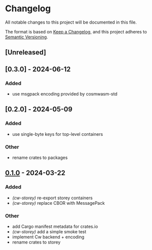 # Changelog
All notable changes to this project will be documented in this file.

The format is based on [Keep a Changelog](https://keepachangelog.com/en/1.0.0/),
and this project adheres to [Semantic Versioning](https://semver.org/spec/v2.0.0.html).

## [Unreleased]
## [0.3.0] - 2024-06-12


### Added
- use msgpack encoding provided by cosmwasm-std
## [0.2.0] - 2024-05-09


### Added
- use single-byte keys for top-level containers

### Other
- rename crates to packages

## [0.1.0](https://github.com/CosmWasm/storey/releases/tag/cw-storey-v0.1.0) - 2024-03-22

### Added
- *(cw-storey)* re-export storey containers
- *(cw-storey)* replace CBOR with MessagePack

### Other
- add Cargo manifest metadata for crates.io
- *(cw-storey)* add a simple smoke test
- implement Cw backend + encoding
- rename crates to storey
